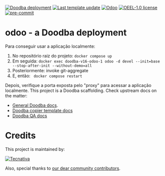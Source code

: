 [![Doodba deployment](https://img.shields.io/badge/deployment-doodba-informational)](https://github.com/Tecnativa/doodba)
[![Last template update](https://img.shields.io/badge/last%20template%20update-v9.0.0-informational)](https://github.com/Tecnativa/doodba-copier-template/tree/v9.0.0)
[![Odoo](https://img.shields.io/badge/odoo-v16.0-a3478a)](https://github.com/odoo/odoo/tree/16.0)
[![OEEL-1.0 license](https://img.shields.io/badge/license-OEEL--1.0-critical})](LICENSE)
[![pre-commit](https://img.shields.io/badge/pre--commit-enabled-brightgreen?logo=pre-commit&logoColor=white)](https://pre-commit.com/)

# odoo - a Doodba deployment

Para conseguir usar a aplicação localmente: 
1) No repositório raiz do projeto: `docker compose up`
2) Em seguida: `docker exec doodba-v16-odoo-1 odoo -d devel --init=base --stop-after-init --without-demo=all`
3) Posteriormente: invoke git-aggregate
4) E, então: ` docker compose restart`

Depois, verifique a porta exposta pelo "proxy" para acessar a aplicação localmente. 
This project is a Doodba scaffolding. Check upstream docs on the matter:

- [General Doodba docs](https://github.com/Tecnativa/doodba).
- [Doodba copier template docs](https://github.com/Tecnativa/doodba-copier-template)
- [Doodba QA docs](https://github.com/Tecnativa/doodba-qa)

# Credits

This project is maintained by:

[![Tecnativa](https://www.tecnativa.com/r/H3p)](https://www.tecnativa.com/r/bb4)

Also, special thanks to
[our dear community contributors](https://github.com/Tecnativa/doodba-copier-template/graphs/contributors).
